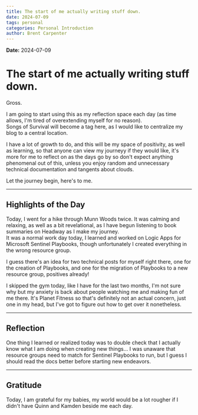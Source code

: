 ```yaml
---
title: The start of me actually writing stuff down.
date: 2024-07-09
tags: personal
categories: Personal Introduction
author: Brent Carpenter
---
```

**Date:** 2024-07-09

# The start of me actually writing stuff down.

Gross.

I am going to start using this as my reflection space each day (as time allows, I'm tired of overextending myself for no reason).  
Songs of Survival will become a tag here, as I would like to centralize my blog to a central location.

I have a lot of growth to do, and this will be my space of positivity, as well as learning, so that anyone can view my journeyy if they would like, it's more for me to reflect on as the days go by so don't expect anything phenomenal out of this, unless you enjoy random and unnecessary technical documentation and tangents about clouds.

Let the journey begin, here's to me.

* * *

## Highlights of the Day

Today, I went for a hike through Munn Woods twice. It was calming and relaxing, as well as a bit revelational, as I have begun listening to book summaries on Headway as I make my journey.  
It was a normal work day today, I learned and worked on Logic Apps for Microsoft Sentinel Playbooks, though unfortunately I created everything in the wrong resource group.

I guess there's an idea for two technical posts for myself right there, one for the creation of Playbooks, and one for the migration of Playbooks to a new resource group, positives already!

I skipped the gym today, like I have for the last two months, I'm not sure why but my anxiety is back about people watching me and making fun of me there. It's Planet Fitness so that's definitely not an actual concern, just one in my head, but I've got to figure out how to get over it nonetheless.

* * *

## Reflection

One thing I learned or realized today was to double check that I actually know what I am doing when creating new things... I was unaware that resource groups need to match for Sentinel Playbooks to run, but I guess I should read the docs better before starting new endeavors.

* * *

## Gratitude

Today, I am grateful for my babies, my world would be a lot rougher if I didn't have Quinn and Kamden beside me each day.